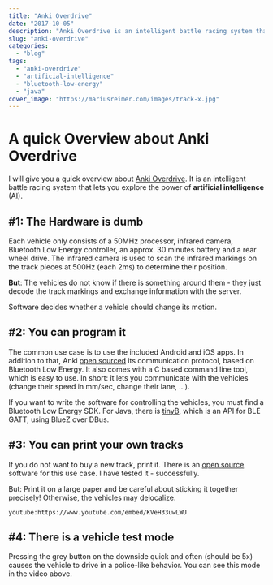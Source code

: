 ```yaml
---
title: "Anki Overdrive"
date: "2017-10-05"
description: "Anki Overdrive is an intelligent battle racing system that lets you explore the power of artificial intelligence (AI)"
slug: "anki-overdrive"
categories:
  - "blog"
tags:
  - "anki-overdrive"
  - "artificial-intelligence"
  - "bluetooth-low-energy"
  - "java"
cover_image: "https://mariusreimer.com/images/track-x.jpg"
---
```


# A quick Overview about Anki Overdrive

I will give you a quick overview about [Anki Overdrive](https://www.anki.com/de-de). It is an intelligent battle racing system that lets you explore the power of **artificial intelligence** (AI).

## #1: The Hardware is dumb

Each vehicle only consists of a 50MHz processor, infrared camera, Bluetooth Low Energy controller, an approx. 30 minutes battery and a rear wheel drive. The infrared camera is used to scan the infrared markings on the track pieces at 500Hz (each 2ms) to determine their position.

**But**: The vehicles do not know if there is something around them - they just decode the track markings and exchange information with the server.

Software decides whether a vehicle should change its motion.

## #2: You can program it

The common use case is to use the included Android and iOS apps. In addition to that, Anki [open sourced](https://github.com/anki/drive-sdk) its communication protocol, based on Bluetooth Low Energy. It also comes with a C based command line tool, which is easy to use. In short: it lets you communicate with the vehicles (change their speed in mm/sec, change their lane, ...).

If you want to write the software for controlling the vehicles, you must find a Bluetooth Low Energy SDK. For Java, there is [tinyB](https://github.com/intel-iot-devkit/tinyb), which is an API for BLE GATT, using BlueZ over DBus.

## #3: You can print your own tracks

If you do not want to buy a new track, print it. There is an [open source](https://github.com/NoveroResearch/tragediy) software for this use case. I have tested it - successfully.

But: Print it on a large paper and be careful about sticking it together precisely! Otherwise, the vehicles may delocalize.

`youtube:https://www.youtube.com/embed/KVeH33uwLWU`

## #4: There is a vehicle test mode

Pressing the grey button on the downside quick and often (should be 5x) causes the vehicle to drive in a police-like behavior. You can see this mode in the video above.

